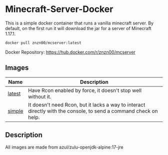 # Minecraft-Server-Docker
This is a simple docker container that runs a vanilla minecraft server. By default, on the first run it will download the jar for a server of Minecraft 1.17.1.
```docker
docker pull znzn00/mcserver:latest
```
Docker Repository: https://hub.docker.com/r/znzn00/mcserver
<!--Github Repository: https://github.com/znzn00/Minecraft-Server-Docker -->
## Images
| **Name**  | **Description** |
| ------------- | ------------- |
| [latest](https://github.com/znzn00/Minecraft-Server-Docker/tree/latest)  | Have Rcon enabled by force, it doesn't stop well without it. |
| [simple](https://github.com/znzn00/Minecraft-Server-Docker/tree/simple)  | It doesn't need Rcon, but it lacks a way to interact directly with the console, to send a command check on help. |

## Description
All images are made from azul/zulu-openjdk-alpine:17-jre
